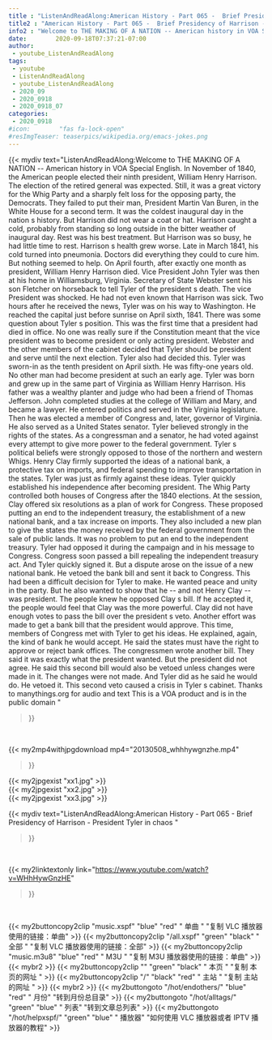 ```yaml
---
title : "ListenAndReadAlong:American History - Part 065 -  Brief Presidency of Harrison - President Tyler in chaos "
title2 : "American History - Part 065 -  Brief Presidency of Harrison - President Tyler in chaos "
info2 : "Welcome to THE MAKING OF A NATION -- American history in VOA Special English. In November of 1840, the American people elected their ninth president, William Henry Harrison. The election of the retired general was expected. Still, it was a great victory for the Whig Party and a sharply felt loss for the opposing party, the Democrats. They failed to put their man, President Martin Van Buren, in the White House for a second term. It was the coldest inaugural day in the nation s history. But Harrison did not wear a coat or hat. Harrison caught a cold, probably from standing so long outside in the bitter weather of inaugural day. Rest was his best treatment. But Harrison was so busy, he had little time to rest. Harrison s health grew worse. Late in March 1841, his cold turned into pneumonia. Doctors did everything they could to cure him. But nothing seemed to help. On April fourth, after exactly one month as president, William Henry Harrison died. Vice President John Tyler was then at his home in Williamsburg, Virginia. Secretary of State Webster sent his son Fletcher on horseback to tell Tyler of the president s death. The vice President was shocked. He had not even known that Harrison was sick. Two hours after he received the news, Tyler was on his way to Washington. He reached the capital just before sunrise on April sixth, 1841. There was some question about Tyler s position. This was the first time that a president had died in office. No one was really sure if the Constitution meant that the vice president was to become president or only acting president. Webster and the other members of the cabinet decided that Tyler should be president and serve until the next election. Tyler also had decided this. Tyler was sworn-in as the tenth president on April sixth. He was fifty-one years old. No other man had become president at such an early age. Tyler was born and grew up in the same part of Virginia as William Henry Harrison. His father was a wealthy planter and judge who had been a friend of Thomas Jefferson. John completed studies at the college of William and Mary, and became a lawyer. He entered politics and served in the Virginia legislature. Then he was elected a member of Congress and, later, governor of Virginia. He also served as a United States senator. Tyler believed strongly in the rights of the states. As a congressman and a senator, he had voted against every attempt to give more power to the federal government. Tyler s political beliefs were strongly opposed to those of the northern and western Whigs. Henry Clay firmly supported the ideas of a national bank, a protective tax on imports, and federal spending to improve transportation in the states. Tyler was just as firmly against these ideas. Tyler quickly established his independence after becoming president.  The Whig Party controlled both houses of Congress after the 1840 elections. At the session, Clay offered six resolutions as a plan of work for Congress. These proposed putting an end to the independent treasury, the establishment of a new national bank, and a tax increase on imports. They also included a new plan to give the states the money received by the federal government from the sale of public lands. It was no problem to put an end to the independent treasury. Tyler had opposed it during the campaign and in his message to Congress. Congress soon passed a bill repealing the independent treasury act. And Tyler quickly signed it. But a dispute arose on the issue of a new national bank.  He vetoed the bank bill and sent it back to Congress. This had been a difficult decision for Tyler to make. He wanted peace and unity in the party. But he also wanted to show that he -- and not Henry Clay -- was president. The people knew he opposed Clay s bill. If he accepted it, the people would feel that Clay was the more powerful. Clay did not have enough votes to pass the bill over the president s veto. Another effort was made to get a bank bill that the president would approve. This time, members of Congress met with Tyler to get his ideas. He explained, again, the kind of bank he would accept. He said the states must have the right to approve or reject bank offices. The congressmen wrote another bill. They said it was exactly what the president wanted. But the president did not agree. He said this second bill would also be vetoed unless changes were made in it. The changes were not made. And Tyler did as he said he would do. He vetoed it. This second veto caused a crisis in Tyler s cabinet. Thanks to manythings.org for audio and text This is a VOA product and is in the public domain "
date:        2020-09-18T07:37:21-07:00
author:
 - youtube_ListenAndReadAlong
tags:
 - youtube
 - ListenAndReadAlong
 - youtube_ListenAndReadAlong
 - 2020_09
 - 2020_0918
 - 2020_0918_07
categories:
 - 2020_0918
#icon:        "fas fa-lock-open"
#resImgTeaser: teaserpics/wikipedia.org/emacs-jokes.png
---
```


{{< mydiv text="ListenAndReadAlong:Welcome to THE MAKING OF A NATION -- American history in VOA Special English. In November of 1840, the American people elected their ninth president, William Henry Harrison. The election of the retired general was expected. Still, it was a great victory for the Whig Party and a sharply felt loss for the opposing party, the Democrats. They failed to put their man, President Martin Van Buren, in the White House for a second term. It was the coldest inaugural day in the nation s history. But Harrison did not wear a coat or hat. Harrison caught a cold, probably from standing so long outside in the bitter weather of inaugural day. Rest was his best treatment. But Harrison was so busy, he had little time to rest. Harrison s health grew worse. Late in March 1841, his cold turned into pneumonia. Doctors did everything they could to cure him. But nothing seemed to help. On April fourth, after exactly one month as president, William Henry Harrison died. Vice President John Tyler was then at his home in Williamsburg, Virginia. Secretary of State Webster sent his son Fletcher on horseback to tell Tyler of the president s death. The vice President was shocked. He had not even known that Harrison was sick. Two hours after he received the news, Tyler was on his way to Washington. He reached the capital just before sunrise on April sixth, 1841. There was some question about Tyler s position. This was the first time that a president had died in office. No one was really sure if the Constitution meant that the vice president was to become president or only acting president. Webster and the other members of the cabinet decided that Tyler should be president and serve until the next election. Tyler also had decided this. Tyler was sworn-in as the tenth president on April sixth. He was fifty-one years old. No other man had become president at such an early age. Tyler was born and grew up in the same part of Virginia as William Henry Harrison. His father was a wealthy planter and judge who had been a friend of Thomas Jefferson. John completed studies at the college of William and Mary, and became a lawyer. He entered politics and served in the Virginia legislature. Then he was elected a member of Congress and, later, governor of Virginia. He also served as a United States senator. Tyler believed strongly in the rights of the states. As a congressman and a senator, he had voted against every attempt to give more power to the federal government. Tyler s political beliefs were strongly opposed to those of the northern and western Whigs. Henry Clay firmly supported the ideas of a national bank, a protective tax on imports, and federal spending to improve transportation in the states. Tyler was just as firmly against these ideas. Tyler quickly established his independence after becoming president.  The Whig Party controlled both houses of Congress after the 1840 elections. At the session, Clay offered six resolutions as a plan of work for Congress. These proposed putting an end to the independent treasury, the establishment of a new national bank, and a tax increase on imports. They also included a new plan to give the states the money received by the federal government from the sale of public lands. It was no problem to put an end to the independent treasury. Tyler had opposed it during the campaign and in his message to Congress. Congress soon passed a bill repealing the independent treasury act. And Tyler quickly signed it. But a dispute arose on the issue of a new national bank.  He vetoed the bank bill and sent it back to Congress. This had been a difficult decision for Tyler to make. He wanted peace and unity in the party. But he also wanted to show that he -- and not Henry Clay -- was president. The people knew he opposed Clay s bill. If he accepted it, the people would feel that Clay was the more powerful. Clay did not have enough votes to pass the bill over the president s veto. Another effort was made to get a bank bill that the president would approve. This time, members of Congress met with Tyler to get his ideas. He explained, again, the kind of bank he would accept. He said the states must have the right to approve or reject bank offices. The congressmen wrote another bill. They said it was exactly what the president wanted. But the president did not agree. He said this second bill would also be vetoed unless changes were made in it. The changes were not made. And Tyler did as he said he would do. He vetoed it. This second veto caused a crisis in Tyler s cabinet. Thanks to manythings.org for audio and text This is a VOA product and is in the public domain "
>}}
<br>


{{< my2mp4withjpgdownload mp4="20130508_whhhywgnzhe.mp4"
>}}

{{< my2jpgexist "xx1.jpg" >}}<br>
{{< my2jpgexist "xx2.jpg" >}}<br>
{{< my2jpgexist "xx3.jpg" >}}<br>



{{< mydiv text="ListenAndReadAlong:American History - Part 065 -  Brief Presidency of Harrison - President Tyler in chaos "
>}}
<br>

{{< my2linktextonly link="https://www.youtube.com/watch?v=WHhHywGnzHE"
>}}


<br>

{{< my2buttoncopy2clip "music.xspf"        "blue"   "red"    " 单曲 "  "复制 VLC 播放器使用的链接：单曲" >}} {{< my2buttoncopy2clip "/all.xspf"         "green"  "black"  " 全部 "  "复制 VLC 播放器使用的链接：全部" >}} {{< my2buttoncopy2clip "music.m3u8"        "blue"   "red"    " M3U  "    "复制 M3U 播放器使用的链接：单曲" >}} {{< mybr2 >}} {{< my2buttoncopy2clip ""                  "green"  "black"  " 本页 "    "复制 本页的网址 " >}} {{< my2buttoncopy2clip "/"                 "black"  "red"    " 主站 "    "复制 主站的网址 " >}} {{< mybr2 >}} {{< my2buttongoto      "/hot/endothers/"   "blue"   "red"    " 月份"   "转到月份总目录" >}} {{< my2buttongoto      "/hot/alltags/"     "green"  "blue"   " 列表"   "转到文章总列表" >}} {{< my2buttongoto      "/hot/helpxspf/"    "green"  "blue"   " 播放器" "如何使用 VLC 播放器或者 IPTV 播放器的教程" >}} 

